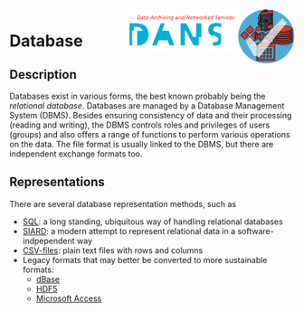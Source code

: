 <img src="../images/formats.png" width="100" align="right"/>
<img src="../images/DANS.png" width="200" align="right"/>

# Database

## Description

Databases exist in various forms, the best known probably being the
*relational database*.
Databases are managed by a Database Management System (DBMS). Besides
ensuring consistency of data and their processing (reading and writing), the
DBMS controls roles and privileges of users (groups) and also offers a range of
functions to perform various operations on the data. The file format is usually
linked to the DBMS, but there are independent exchange formats too.

## Representations

There are several database representation methods, such as

*   [SQL](../fileTypes/sql.md):
    a long standing, ubiquitous way of handling relational databases
*   [SIARD](../fileTypes/siard.md):
    a modern attempt to represent relational data in a
    software-indpependent way
*   [CSV-files](../fileTypes/csv.md):
    plain text files with rows and columns
*   Legacy formats
    that may better be converted to more sustainable formats:
    *   [dBase](../fileTypes/dbase.md)
    *   [HDF5](../fileTypes/hdf5.md)
    *   [Microsoft Access](../fileTypes/access.md)


